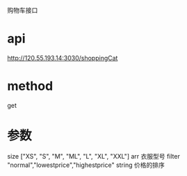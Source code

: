 购物车接口

# api

http://120.55.193.14:3030/shoppingCat

# method

get

# 参数

size ["XS", "S", "M", "ML", "L", "XL", "XXL"] arr 衣服型号
filter "normal","lowestprice","highestprice" string 价格的排序
